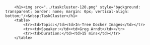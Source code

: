         <h1><img src="../taskcluster-120.png" style="background: transparent; border: none; margin: 0px; vertical-align: bottom;"/>&nbsp;TaskCluster</h1>
        <table>
            <tr><td>Topic:</td><td>In-Tree Docker Images</td></tr>
            <tr><td>Speaker:</td><td>Greg Arndt</td></tr>
            <tr><td>Duration:</td><td>15 mins</td></tr>
        </table>
